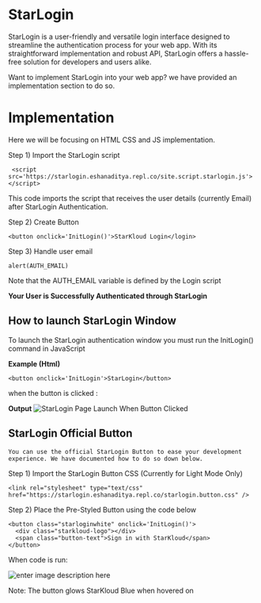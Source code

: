 # StarLogin
StarLogin is a user-friendly and versatile login interface designed to streamline the authentication process for your web app. With its straightforward implementation and robust API, StarLogin offers a hassle-free solution for developers and users alike.

Want to implement StarLogin into your web app? we have provided an implementation section to do so.

# Implementation

Here we will be focusing on HTML CSS and JS implementation.

Step 1)
Import the StarLogin script

     <script src='https://starlogin.eshanaditya.repl.co/site.script.starlogin.js'></script>
This code imports the script that receives the user details (currently Email) after StarLogin Authentication.

Step 2)
Create Button

    <button onclick='InitLogin()'>StarKloud Login</login>

 Step 3)
 Handle user email
 

    alert(AUTH_EMAIL) 
Note that the AUTH_EMAIL variable is defined by the Login script

**Your User is Successfully Authenticated through StarLogin**
## How to launch StarLogin Window

To launch the StarLogin authentication window you must run the InitLogin() command in JavaScript

**Example (Html)**

    <button onclick='InitLogin'>StarLogin</button>

when the button is clicked :

**Output**
![StarLogin Page Launch When Button Clicked](https://starlogin.eshanaditya.repl.co/Brand_Resource/login.png)


## StarLogin Official Button

	You can use the official StarLogin Button to ease your development experience. We have documented how to do so down below.

Step 1)
Import the StarLogin Button CSS (Currently for Light Mode Only)

    <link rel="stylesheet" type="text/css" href="https://starlogin.eshanaditya.repl.co/starlogin.button.css" />

Step 2)
Place the Pre-Styled Button using the code below

    
    <button class="starloginwhite" onclick='InitLogin()'>
      <div class="starkloud-logo"></div>
      <span class="button-text">Sign in with StarKloud</span>  
    </button>
When code is run:

![enter image description here](https://starlogin.eshanaditya.repl.co/Brand_Resource/button.light.png)

Note:  The button glows StarKloud Blue when hovered on

